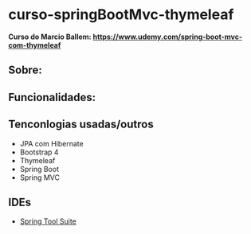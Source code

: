 # curso-springBootMvc-thymeleaf

**Curso do 
Marcio Ballem: https://www.udemy.com/spring-boot-mvc-com-thymeleaf**

**Sobre:**
- 

**Funcionalidades:**
- 

## Tenconlogias usadas/outros
- JPA com Hibernate
- Bootstrap 4
- Thymeleaf
- Spring Boot 
- Spring MVC

## IDEs
- [Spring Tool Suite](https://spring.io/tools)
